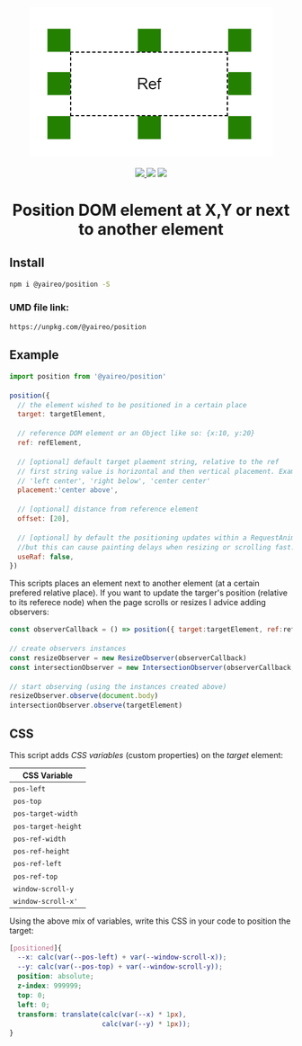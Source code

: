 <p align="center">
  <a href='https://jsbin.com/beqosub/edit?html,css,output' title='See demo'><img src="demo.png"><a/>
  <br><br>
  <a href='https://www.npmjs.com/package/@yaireo/position'>
      <img src="https://badgen.net/npm/v/@yaireo/position?color=red" />
  </a>
  <img src="https://badgen.net/bundlephobia/minzip/@yaireo/position?color=green" />
  <img src="https://badgen.net/npm/dw/@yaireo/position?color=blue" />
</p>

<h1 align="center">
  Position DOM element at X,Y or next to another element
</h1>

## Install

```bash
npm i @yaireo/position -S
```

### UMD file link:

    https://unpkg.com/@yaireo/position

## Example
```js
import position from '@yaireo/position'

position({
  // the element wished to be positioned in a certain place
  target: targetElement,

  // reference DOM element or an Object like so: {x:10, y:20}
  ref: refElement,

  // [optional] default target plaement string, relative to the ref
  // first string value is horizontal and then vertical placement. Examples:
  // 'left center', 'right below', 'center center'
  placement:'center above',

  // [optional] distance from reference element
  offset: [20],

  // [optional] by default the positioning updates within a RequestAnimationFrame callback,
  //but this can cause painting delays when resizing or scrolling fast.
  useRaf: false,
})
```

This scripts places an element next to another element (at a certain prefered relative place).
If you want to update the targer's position (relative to its referece node) when the page scrolls or resizes
I advice adding observers:

```js
const observerCallback = () => position({ target:targetElement, ref:refElement })

// create observers instances
const resizeObserver = new ResizeObserver(observerCallback)
const intersectionObserver = new IntersectionObserver(observerCallback, {root:document, threshold:1})

// start observing (using the instances created above)
resizeObserver.observe(document.body)
intersectionObserver.observe(targetElement)
```

## CSS

This script adds *CSS variables* (custom properties) on the *target* element:

| CSS Variable        |
| ------------------- |
| `pos-left`          |
| `pos-top`           |
| `pos-target-width`  |
| `pos-target-height` |
| `pos-ref-width`     |
| `pos-ref-height`    |
| `pos-ref-left`      |
| `pos-ref-top`       |
| `window-scroll-y`   |
| `window-scroll-x'`  |

Using the above mix of variables, write this CSS in your code to position the target:

```css
[positioned]{
  --x: calc(var(--pos-left) + var(--window-scroll-x));
  --y: calc(var(--pos-top) + var(--window-scroll-y));
  position: absolute;
  z-index: 999999;
  top: 0;
  left: 0;
  transform: translate(calc(var(--x) * 1px),
                       calc(var(--y) * 1px));
}
```
